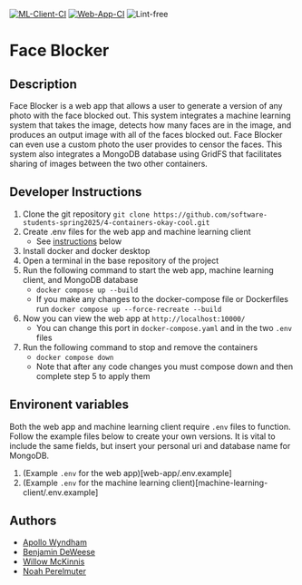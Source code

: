 [![ML-Client-CI](https://github.com/software-students-spring2025/4-containers-okay-cool/actions/workflows/ml-client-ci.yml/badge.svg)](https://github.com/software-students-spring2025/4-containers-okay-cool/actions/workflows/ml-client-ci.yml)
[![Web-App-CI](https://github.com/software-students-spring2025/4-containers-okay-cool/actions/workflows/web-app-ci.yml/badge.svg)](https://github.com/software-students-spring2025/4-containers-okay-cool/actions/workflows/web-app-ci.yml)
![Lint-free](https://github.com/nyu-software-engineering/containerized-app-exercise/actions/workflows/lint.yml/badge.svg)

# Face Blocker
## Description
Face Blocker is a web app that allows a user to generate a version of any photo with the face blocked out. This system integrates a machine learning system that takes the image, detects how many faces are in the image, and produces an output image with all of the faces blocked out. Face Blocker can even use a custom photo the user provides to censor the faces. This system also integrates a MongoDB database using GridFS that facilitates sharing of images between the two other containers. 

## Developer Instructions

1. Clone the git repository 
    ``` git clone https://github.com/software-students-spring2025/4-containers-okay-cool.git ```
2. Create .env files for the web app and machine learning client
    * See [instructions](#environent-variables) below
3. Install docker and docker desktop
4. Open a terminal in the base repository of the project
5. Run the following command to start the web app, machine learning client, and MongoDB database
    * ```docker compose up --build```
    * If you make any changes to the docker-compose file or Dockerfiles run ```docker compose up --force-recreate --build```
6. Now you can view the web app at ```http://localhost:10000/```
    * You can change this port in ```docker-compose.yaml``` and in the two ```.env``` files
7. Run the following command to stop and remove the containers 
    * ```docker compose down```
    * Note that after any code changes you must compose down and then complete step 5 to apply them

## Environent variables
Both the web app and machine learning client require ```.env``` files to function. Follow the example files below to create your own versions. It is vital to include the same fields, but insert your personal uri and database name for MongoDB.
1. (Example ```.env``` for the web app)[web-app/.env.example]
2. (Example ```.env``` for the machine learning client)[machine-learning-client/.env.example]

## Authors
* [Apollo Wyndham](https://github.com/a-wyndham1)
* [Benjamin DeWeese](https://github.com/bdeweesevans)
* [Willow McKinnis](https://github.com/Willow-Zero)
* [Noah Perelmuter](https://github.com/np2446)
